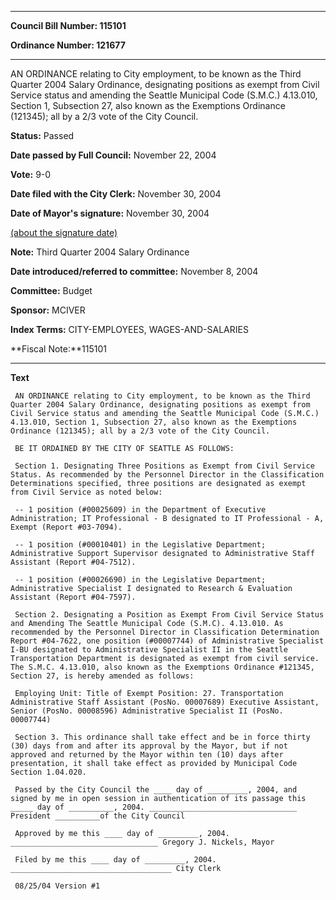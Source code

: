

********

**Council Bill Number: 115101**
   
**Ordinance Number: 121677**
********

 AN ORDINANCE relating to City employment, to be known as the Third Quarter 2004 Salary Ordinance, designating positions as exempt from Civil Service status and amending the Seattle Municipal Code (S.M.C.) 4.13.010, Section 1, Subsection 27, also known as the Exemptions Ordinance (121345); all by a 2/3 vote of the City Council.

**Status:** Passed
   
**Date passed by Full Council:** November 22, 2004
   
**Vote:** 9-0
   
**Date filed with the City Clerk:** November 30, 2004
   
**Date of Mayor's signature:** November 30, 2004
   
[(about the signature date)](/~public/approvaldate.htm)
   
   
**Note:** Third Quarter 2004 Salary Ordinance

   
**Date introduced/referred to committee:** November 8, 2004
   
**Committee:** Budget
   
**Sponsor:** MCIVER
   
   
**Index Terms:** CITY-EMPLOYEES, WAGES-AND-SALARIES

**Fiscal Note:**115101

********

**Text**
   
```
 AN ORDINANCE relating to City employment, to be known as the Third Quarter 2004 Salary Ordinance, designating positions as exempt from Civil Service status and amending the Seattle Municipal Code (S.M.C.) 4.13.010, Section 1, Subsection 27, also known as the Exemptions Ordinance (121345); all by a 2/3 vote of the City Council.

 BE IT ORDAINED BY THE CITY OF SEATTLE AS FOLLOWS:

 Section 1. Designating Three Positions as Exempt from Civil Service Status. As recommended by the Personnel Director in the Classification Determinations specified, three positions are designated as exempt from Civil Service as noted below:

 -- 1 position (#00025609) in the Department of Executive Administration; IT Professional - B designated to IT Professional - A, Exempt (Report #03-7094).

 -- 1 position (#00010401) in the Legislative Department; Administrative Support Supervisor designated to Administrative Staff Assistant (Report #04-7512).

 -- 1 position (#00026690) in the Legislative Department; Administrative Specialist I designated to Research & Evaluation Assistant (Report #04-7597).

 Section 2. Designating a Position as Exempt From Civil Service Status and Amending The Seattle Municipal Code (S.M.C). 4.13.010. As recommended by the Personnel Director in Classification Determination Report #04-7622, one position (#00007744) of Administrative Specialist I-BU designated to Administrative Specialist II in the Seattle Transportation Department is designated as exempt from civil service. The S.M.C. 4.13.010, also known as the Exemptions Ordinance #121345, Section 27, is hereby amended as follows:

 Employing Unit: Title of Exempt Position: 27. Transportation Administrative Staff Assistant (PosNo. 00007689) Executive Assistant, Senior (PosNo. 00008596) Administrative Specialist II (PosNo. 00007744)

 Section 3. This ordinance shall take effect and be in force thirty (30) days from and after its approval by the Mayor, but if not approved and returned by the Mayor within ten (10) days after presentation, it shall take effect as provided by Municipal Code Section 1.04.020.

 Passed by the City Council the ____ day of _________, 2004, and signed by me in open session in authentication of its passage this _____ day of __________, 2004. _________________________________ President __________of the City Council

 Approved by me this ____ day of _________, 2004. _________________________________ Gregory J. Nickels, Mayor

 Filed by me this ____ day of _________, 2004. ____________________________________ City Clerk

 08/25/04 Version #1

```

